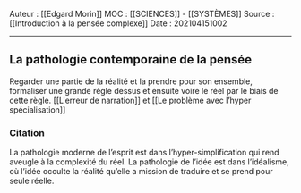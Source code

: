 Auteur : [[Edgard Morin]]
MOC : [[SCIENCES]] - [[SYSTÈMES]]
Source : [[Introduction à la pensée complexe]]
Date : 202104151002
***

## La pathologie contemporaine de la pensée
Regarder une partie de la réalité et la prendre pour son ensemble, formaliser une grande règle dessus et ensuite voire le réel par le biais de cette règle. [[L'erreur de narration]] et [[Le problème avec l’hyper spécialisation]]

### Citation 
La pathologie moderne de l’esprit est dans l’hyper-simplification qui rend aveugle à la complexité du réel.
La pathologie de l’idée est dans l’idéalisme, où l’idée occulte la réalité qu’elle a mission de traduire et se prend pour seule réelle.